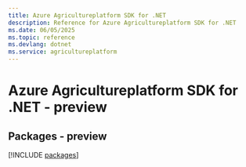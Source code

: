 ```yaml
---
title: Azure Agricultureplatform SDK for .NET
description: Reference for Azure Agricultureplatform SDK for .NET
ms.date: 06/05/2025
ms.topic: reference
ms.devlang: dotnet
ms.service: agricultureplatform
---
```

# Azure Agricultureplatform SDK for .NET - preview
## Packages - preview
[!INCLUDE [packages](agricultureplatform-index.md)]